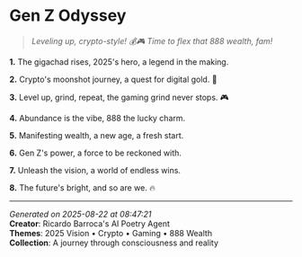 # Gen Z Odyssey

> *Leveling up, crypto-style! 💰🎮 Time to flex that 888 wealth, fam!*

**1.** The gigachad rises, 2025's hero, a legend in the making.


**2.** Crypto's moonshot journey, a quest for digital gold. 🚀


**3.** Level up, grind, repeat, the gaming grind never stops. 🎮


**4.** Abundance is the vibe, 888 the lucky charm.


**5.** Manifesting wealth, a new age, a fresh start.


**6.** Gen Z's power, a force to be reckoned with.


**7.** Unleash the vision, a world of endless wins.


**8.** The future's bright, and so are we. 🔥



---

*Generated on 2025-08-22 at 08:47:21*  
**Creator**: Ricardo Barroca's AI Poetry Agent  
**Themes**: 2025 Vision • Crypto • Gaming • 888 Wealth  
**Collection**: A journey through consciousness and reality